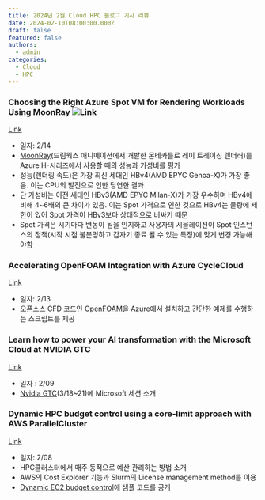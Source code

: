 ```yaml
---
title: 2024년 2월 Cloud HPC 블로그 기사 리뷰
date: 2024-02-10T08:00:00.000Z
draft: false
featured: false
authors:
  - admin
categories:
  - Cloud
  - HPC
---
```




### Choosing the Right Azure Spot VM for Rendering Workloads Using MoonRay ![Link](https://img.shields.io/badge/azure-%230072C6.svg?style=for-the-badge&logo=microsoftazure&logoColor=white)

[Link](https://techcommunity.microsoft.com/t5/azure-high-performance-computing/choosing-the-right-azure-spot-vm-for-rendering-workloads-using/ba-p/4056551)

* 일자: 2/14
* [MoonRay](https://github.com/dreamworksanimation/openmoonray)(드림웍스 애니메이션에서 개발한 몬테카를로 레이 트레이싱 렌더러)를 Azure H-시리즈에서 사용할 때의 성능과 가성비를 평가
* 성능(렌더링 속도)은 가장 최신 세대인 HBv4(AMD EPYC Genoa-X)가 가장 좋음. 이는 CPU의 발전으로 인한 당연한 결과
* 단 가성비는 이전 세대인 HBv3(AMD EPYC Milan-X)가 가장 우수하며 HBv4에 비해 4~6배의 큰 차이가 있음. 이는 Spot 가격으로 인한 것으로 HBv4는 물량에 제한이 있어 Spot 가격이 HBv3보다 상대적으로 비싸기 때문
* Spot 가격은 시기마다 변동이 됨을 인지하고 사용자의 시뮬레이션이 Spot 인스턴스의 정책(시작 시점 불분명하고 갑자기 종료 될 수 있는 특징)에 맞게 변경 가능해야함

### Accelerating OpenFOAM Integration with Azure CycleCloud

[Link](https://techcommunity.microsoft.com/t5/azure-high-performance-computing/accelerating-openfoam-integration-with-azure-cyclecloud/ba-p/4055616)

* 일자: 2/13
* 오픈소스 CFD 코드인 [OpenFOAM](https://www.openfoam.com)을 Azure에서 설치하고 간단한 예제를 수행하는 스크립트를 제공

### Learn how to power your AI transformation with the Microsoft Cloud at NVIDIA GTC

[Link](https://techcommunity.microsoft.com/t5/azure-high-performance-computing/learn-how-to-power-your-ai-transformation-with-the-microsoft/ba-p/4043868)

* 일자 : 2/09
* [Nvidia GTC](https://www.nvidia.com/gtc/)(3/18~21)에 Microsoft 세션 소개

### Dynamic HPC budget control using a core-limit approach with AWS ParallelCluster

[Link](https://aws.amazon.com/ko/blogs/hpc/dynamic-hpc-budget-control-using-a-core-limit-approach-with-aws-parallelcluster/)

* 일자: 2/08
* HPC클러스터에서 매주 동적으로 예산 관리하는 방법 소개
* AWS의 Cost Explorer 기능과 Slurm의 License management method를 이용
* [Dynamic EC2 budget control](https://github.com/aws-samples/dynamic-ec2-budget-control)에 샘플 코드를 공개
